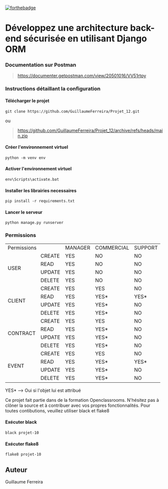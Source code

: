[![forthebadge](https://forthebadge.com/images/badges/made-with-python.svg)](https://forthebadge.com)
# Développez une architecture back-end sécurisée en utilisant Django ORM
### Documentation sur Postman
> https://documenter.getpostman.com/view/20501016/VV51rtpy
### Instructions détaillant la configuration
#### Télécharger le projet
```
git clone https://github.com/GuillaumeFerreira/Projet_12.git
```
ou
> https://github.com/GuillaumeFerreira/Projet_12/archive/refs/heads/main.zip
#### Créer l'environnement virtuel
```
python -m venv env
```
#### Activer l'environnement virtuel
```
env\Scripts\activate.bat
```
#### Installer les librairies necessaires
```
pip install -r requirements.txt
```
#### Lancer le serveur
```
python manage.py runserver
```
### Permissions

<table><tr><td colspan="2">Permissions</td><td>MANAGER</td><td>COMMERCIAL</td><td>SUPPORT</td></tr>
<tr><td rowspan="4">USER</td><td>CREATE</td><td>YES</td><td>NO</td><td>NO</td></tr>
<tr><td>READ</td><td>YES</td><td>NO</td><td>NO</td></tr>
<tr><td>UPDATE</td><td>YES</td><td>NO</td><td>NO</td></tr>
<tr><td>DELETE</td><td>YES</td><td>NO</td><td>NO</td></tr>
<tr><td rowspan="4">CLIENT</td><td>CREATE</td><td>YES</td><td>YES</td><td>NO</td></tr>
<tr><td>READ</td><td>YES</td><td>YES*</td><td>YES*</td></tr>
<tr><td>UPDATE</td><td>YES</td><td>YES*</td><td>NO</td></tr>
<tr><td>DELETE</td><td>YES</td><td>YES*</td><td>NO</td></tr>
<tr><td rowspan="4">CONTRACT</td><td>CREATE</td><td>YES</td><td>YES</td><td>NO</td></tr>
<tr><td>READ</td><td>YES</td><td>YES*</td><td>NO</td></tr>
<tr><td>UPDATE</td><td>YES</td><td>YES*</td><td>NO</td></tr>
<tr><td>DELETE</td><td>YES</td><td>YES*</td><td>NO</td></tr>
<tr><td rowspan="4">EVENT</td><td>CREATE</td><td>YES</td><td>YES</td><td>NO</td></tr>
<tr><td>READ</td><td>YES</td><td>YES*</td><td>YES*</td></tr>
<tr><td>UPDATE</td><td>YES</td><td>YES*</td><td>NO</td></tr>
<tr><td>DELETE</td><td>YES</td><td>YES*</td><td>NO</td></tr>
</table>

YES* --> Oui si l'objet lui est attribué

Ce projet fait partie dans de la formation Openclassrooms. N'hésitez pas à clôner la source et à contribuer avec vos propres fonctionnalités.
Pour toutes contibutions, veuillez utiliser black et flake8
#### Exécuter black
```
black projet-10
```
#### Exécuter flake8
```
flake8 projet-10
```
## Auteur

Guillaume Ferreira